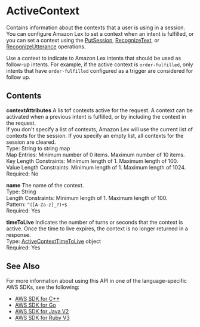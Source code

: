 # ActiveContext<a name="API_runtime_ActiveContext"></a>

Contains information about the contexts that a user is using in a session\. You can configure Amazon Lex to set a context when an intent is fulfilled, or you can set a context using the [PutSession](API_runtime_PutSession.md), [RecognizeText](API_runtime_RecognizeText.md), or [RecognizeUtterance](API_runtime_RecognizeUtterance.md) operations\.

Use a context to indicate to Amazon Lex intents that should be used as follow\-up intents\. For example, if the active context is `order-fulfilled`, only intents that have `order-fulfilled` configured as a trigger are considered for follow up\.

## Contents<a name="API_runtime_ActiveContext_Contents"></a>

 **contextAttributes**   <a name="lexv2-Type-runtime_ActiveContext-contextAttributes"></a>
A lis tof contexts active for the request\. A context can be activated when a previous intent is fulfilled, or by including the context in the request\.  
If you don't specify a list of contexts, Amazon Lex will use the current list of contexts for the session\. If you specify an empty list, all contexts for the session are cleared\.   
Type: String to string map  
Map Entries: Minimum number of 0 items\. Maximum number of 10 items\.  
Key Length Constraints: Minimum length of 1\. Maximum length of 100\.  
Value Length Constraints: Minimum length of 1\. Maximum length of 1024\.  
Required: No

 **name**   <a name="lexv2-Type-runtime_ActiveContext-name"></a>
The name of the context\.  
Type: String  
Length Constraints: Minimum length of 1\. Maximum length of 100\.  
Pattern: `^([A-Za-z]_?)+$`   
Required: Yes

 **timeToLive**   <a name="lexv2-Type-runtime_ActiveContext-timeToLive"></a>
Indicates the number of turns or seconds that the context is active\. Once the time to live expires, the context is no longer returned in a response\.  
Type: [ActiveContextTimeToLive](API_runtime_ActiveContextTimeToLive.md) object  
Required: Yes

## See Also<a name="API_runtime_ActiveContext_SeeAlso"></a>

For more information about using this API in one of the language\-specific AWS SDKs, see the following:
+  [AWS SDK for C\+\+](https://docs.aws.amazon.com/goto/SdkForCpp/runtime.lex.v2-2020-08-07/ActiveContext) 
+  [AWS SDK for Go](https://docs.aws.amazon.com/goto/SdkForGoV1/runtime.lex.v2-2020-08-07/ActiveContext) 
+  [AWS SDK for Java V2](https://docs.aws.amazon.com/goto/SdkForJavaV2/runtime.lex.v2-2020-08-07/ActiveContext) 
+  [AWS SDK for Ruby V3](https://docs.aws.amazon.com/goto/SdkForRubyV3/runtime.lex.v2-2020-08-07/ActiveContext) 